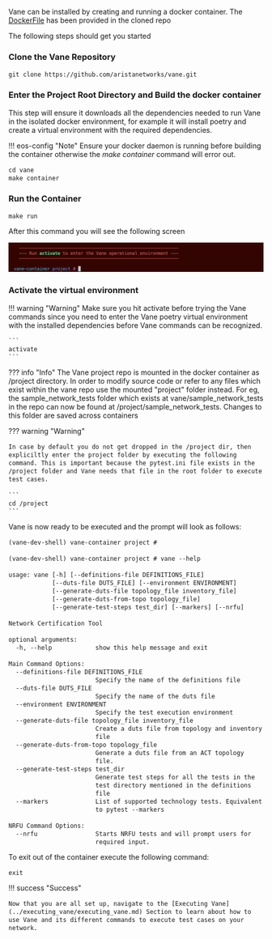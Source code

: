 Vane can be installed by creating and running a docker container. The [DockerFile](https://github.com/aristanetworks/vane/blob/develop/Dockerfile) has been provided in the cloned repo

The following steps should get you started

### Clone the Vane Repository

```
git clone https://github.com/aristanetworks/vane.git
```

### Enter the Project Root Directory and Build the docker container

This step will ensure it downloads all the dependencies needed to run Vane in the isolated docker environment, for example it will install poetry and create a virtual environment with the required dependencies.

!!! eos-config "Note"
    Ensure your docker daemon is running before building the container otherwise the *make container* command will error out.

```
cd vane
make container
```

### Run the Container

```
make run
```

After this command you will see the following screen

![Screenshot](../images/activate_vane.png)


### Activate the virtual environment

!!! warning "Warning"
    Make sure you hit activate before trying the Vane commands since you need to enter the Vane poetry virtual environment with the installed dependencies before Vane commands can be recognized.

    ```
    activate
    ```

??? info "Info"
    The Vane project repo is mounted in the docker container as /project directory. In order to modify source code or refer to any files which exist within the vane repo use the mounted "project" folder instead. For eg, the sample_network_tests folder which exists at vane/sample_network_tests  in the repo can now be found at /project/sample_network_tests. Changes to this folder are saved across containers

??? warning "Warning"

    In case by default you do not get dropped in the /project dir, then expliciltly enter the project folder by executing the following command. This is important because the pytest.ini file exists in the /project folder and Vane needs that file in the root folder to execute test cases.

    ```
    cd /project
    ```


Vane is now ready to be executed and the prompt will look as follows:

``` none
(vane-dev-shell) vane-container project #

(vane-dev-shell) vane-container project # vane --help

usage: vane [-h] [--definitions-file DEFINITIONS_FILE]
            [--duts-file DUTS_FILE] [--environment ENVIRONMENT]
            [--generate-duts-file topology_file inventory_file]
            [--generate-duts-from-topo topology_file]
            [--generate-test-steps test_dir] [--markers] [--nrfu]

Network Certification Tool

optional arguments:
  -h, --help            show this help message and exit

Main Command Options:
  --definitions-file DEFINITIONS_FILE
                        Specify the name of the definitions file
  --duts-file DUTS_FILE
                        Specify the name of the duts file
  --environment ENVIRONMENT
                        Specify the test execution environment
  --generate-duts-file topology_file inventory_file
                        Create a duts file from topology and inventory
                        file
  --generate-duts-from-topo topology_file
                        Generate a duts file from an ACT topology
                        file.
  --generate-test-steps test_dir
                        Generate test steps for all the tests in the
                        test directory mentioned in the definitions
                        file
  --markers             List of supported technology tests. Equivalent
                        to pytest --markers

NRFU Command Options:
  --nrfu                Starts NRFU tests and will prompt users for
                        required input.
```

To exit out of the container execute the following command:

```
exit
```
!!! success "Success"

    Now that you are all set up, navigate to the [Executing Vane](../executing_vane/executing_vane.md) Section to learn about how to use Vane and its different commands to execute test cases on your network.